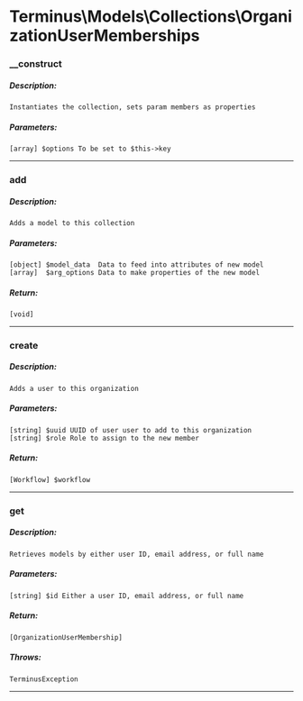 # Terminus\Models\Collections\OrganizationUserMemberships

### __construct
##### Description:
    Instantiates the collection, sets param members as properties

##### Parameters:
    [array] $options To be set to $this->key

---

### add
##### Description:
    Adds a model to this collection

##### Parameters:
    [object] $model_data  Data to feed into attributes of new model
    [array]  $arg_options Data to make properties of the new model

##### Return:
    [void]

---

### create
##### Description:
    Adds a user to this organization

##### Parameters:
    [string] $uuid UUID of user user to add to this organization
    [string] $role Role to assign to the new member

##### Return:
    [Workflow] $workflow

---

### get
##### Description:
    Retrieves models by either user ID, email address, or full name

##### Parameters:
    [string] $id Either a user ID, email address, or full name

##### Return:
    [OrganizationUserMembership]

##### Throws:
    TerminusException

---

